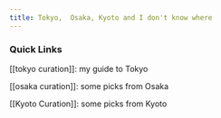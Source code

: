 ```yaml
---
title: Tokyo,  Osaka, Kyoto and I don't know where
---
```

### Quick Links 

[[tokyo curation]]: my guide to Tokyo

[[osaka curation]]: some picks from Osaka

[[Kyoto Curation]]: some picks from Kyoto




